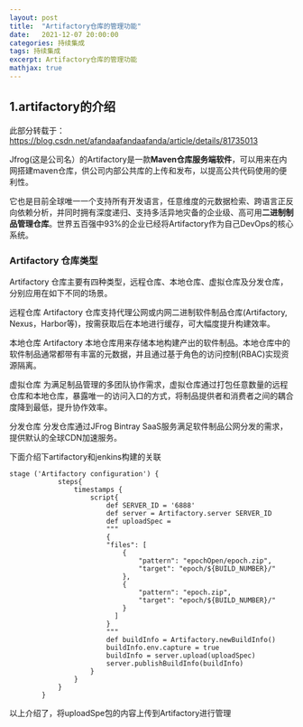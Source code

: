```yaml
---
layout: post
title:  "Artifactory仓库的管理功能"
date:   2021-12-07 20:00:00
categories: 持续集成
tags: 持续集成
excerpt: Artifactory仓库的管理功能
mathjax: true
---
```


## 1.artifactory的介绍

此部分转载于：https://blog.csdn.net/afandaafandaafanda/article/details/81735013

Jfrog(这是公司名）的Artifactory是一款**Maven仓库服务端软件**，可以用来在内网搭建maven仓库，供公司内部公共库的上传和发布，以提高公共代码使用的便利性。

它也是目前全球唯一一个支持所有开发语言，任意维度的元数据检索、跨语言正反向依赖分析，并同时拥有深度递归、支持多活异地灾备的企业级、高可用**二进制制品管理仓库**。世界五百强中93%的企业已经将Artifactory作为自己DevOps的核心系统。

### Artifactory 仓库类型

Artifactory 仓库主要有四种类型，远程仓库、本地仓库、虚拟仓库及分发仓库，分别应用在如下不同的场景。

远程仓库
Artifactory 仓库支持代理公网或内网二进制软件制品仓库(Artifactory, Nexus，Harbor等)，按需获取后在本地进行缓存，可大幅度提升构建效率。

本地仓库
Artifactory 本地仓库用来存储本地构建产出的软件制品。本地仓库中的软件制品通常都带有丰富的元数据，并且通过基于角色的访问控制(RBAC)实现资源隔离。

虚拟仓库
为满足制品管理的多团队协作需求，虚拟仓库通过打包任意数量的远程仓库和本地仓库，暴露唯一的访问入口的方式，将制品提供者和消费者之间的耦合度降到最低，提升协作效率。

分发仓库
分发仓库通过JFrog Bintray SaaS服务满足软件制品公网分发的需求，提供默认的全球CDN加速服务。

下面介绍下artifactory和jenkins构建的关联

```
stage ('Artifactory configuration') {
			steps{
				timestamps {
					script{ 
						def SERVER_ID = '6888' 
						def server = Artifactory.server SERVER_ID
						def uploadSpec = 
						"""
						{
						"files": [
							{
								"pattern": "epochOpen/epoch.zip",
								"target": "epoch/${BUILD_NUMBER}/"
							},
							{
								"pattern": "epoch.zip",
								"target": "epoch/${BUILD_NUMBER}/"
							}
						  ]
						}
						"""
						def buildInfo = Artifactory.newBuildInfo()
						buildInfo.env.capture = true
						buildInfo = server.upload(uploadSpec)
						server.publishBuildInfo(buildInfo)
					}
				}
			}
		}
```

以上介绍了，将uploadSpe包的内容上传到Artifactory进行管理



